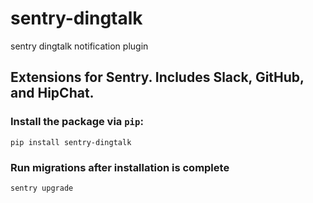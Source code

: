 # sentry-dingtalk
sentry dingtalk notification plugin


## Extensions for Sentry. Includes Slack, GitHub, and HipChat.

### Install the package via `pip`:
 
 `pip install sentry-dingtalk`
 

### Run migrations after installation is complete

 ```sentry upgrade```
